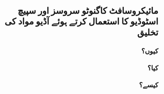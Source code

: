 <h1 align="right">مائیکروسافٹ کاگنوٹو سروسز اور سپیچ اسٹوڈیو کا استعمال کرتے ہوئے آڈیو مواد کی تخلیق</h1>
<h2 align="right">کیوں؟</h2>
<p align="right">

</p>
<h2 align="right">کیا؟</h2>
<p align="right">

</p>
<h2 align="right">کیسے؟</h2>
<p align="right">

</p>
